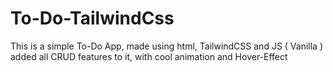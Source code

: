 # To-Do-TailwindCss
This is a simple To-Do App,  made using html, TailwindCSS and JS ( Vanilla ) added all CRUD features to it, with cool animation and Hover-Effect 
